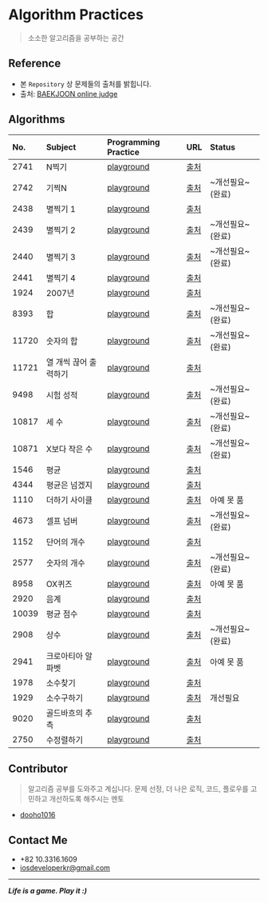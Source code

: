 # Algorithm Practices
> 소소한 알고리즘을 공부하는 공간

## Reference

* 본 `Repository` 상 문제들의 출처를 밝힙니다.
* 출처: [BAEKJOON online judge](https://www.acmicpc.net)


## Algorithms

|No.|Subject|Programming Practice|URL|Status|
|:---|:---|:---|:---|:---|
|2741|N찍기|[playground](https://github.com/fimuxd/AlgorithmPractices/blob/master/Algorithms/PrintN_%232741.playground/Contents.swift)|[출처](https://www.acmicpc.net/problem/2741)|
|2742|기찍N|[playground](https://github.com/fimuxd/AlgorithmPractices/blob/master/Algorithms/reversPrintN_%232742.playground/Contents.swift)|[출처](https://www.acmicpc.net/problem/2742)| ~개선필요~ (완료) |
|2438|별찍기 1|[playground](https://github.com/fimuxd/AlgorithmPractices/blob/master/Algorithms/PrintStars1_%232438.playground/Contents.swift)|[출처](https://www.acmicpc.net/problem/2438)|
|2439|별찍기 2|[playground](https://github.com/fimuxd/AlgorithmPractices/blob/master/Algorithms/PrintStars2_%232439.playground/Contents.swift)|[출처](https://www.acmicpc.net/problem/2439)| ~개선필요~ (완료) |
|2440|별찍기 3|[playground](https://github.com/fimuxd/AlgorithmPractices/blob/master/Algorithms/PrintStars3_%232440.playground/Contents.swift)|[출처](https://www.acmicpc.net/problem/2440)| ~개선필요~ (완료) |
|2441|별찍기 4|[playground](https://github.com/fimuxd/AlgorithmPractices/blob/master/Algorithms/PrintStars4_%232441.playground/Contents.swift) |[출처](https://www.acmicpc.net/problem/2441)|
|1924|2007년|[playground](https://github.com/fimuxd/AlgorithmPractices/blob/master/Algorithms/Year%202007_%231924.playground/Contents.swift) |[출처](https://www.acmicpc.net/problem/1924)|
|8393|합|[playground](https://github.com/fimuxd/AlgorithmPractices/blob/master/Algorithms/Sum_%238393.playground/Contents.swift) |[출처](https://www.acmicpc.net/problem/8393)| ~개선필요~ (완료) |
|11720|숫자의 합|[playground](https://github.com/fimuxd/AlgorithmPractices/blob/master/Algorithms/SumOfNumbers_%2311720.playground/Contents.swift) |[출처](https://www.acmicpc.net/problem/11720)| ~개선필요~ (완료) |
|11721|열 개씩 끊어 출력하기|[playground](https://github.com/fimuxd/AlgorithmPractices/blob/master/Algorithms/PrintStringPerTen_%2311721.playground/Contents.swift) |[출처](https://www.acmicpc.net/problem/11721)|
|9498|시험 성적|[playground](https://github.com/fimuxd/AlgorithmPractices/blob/master/Algorithms/ScoreOfQuiz_%239498.playground/Contents.swift) |[출처](https://www.acmicpc.net/problem/9498)| ~개선필요~ (완료) |
|10817|세 수|[playground](https://github.com/fimuxd/AlgorithmPractices/blob/master/Algorithms/ThreeNumbers_%2310817.playground/Contents.swift) |[출처](https://www.acmicpc.net/problem/10817)| ~개선필요~ (완료) |
|10871|X보다 작은 수|[playground](https://github.com/fimuxd/AlgorithmPractices/blob/master/Algorithms/SmallerThanX_%2310871.playground/Contents.swift) |[출처](https://www.acmicpc.net/problem/10871)| ~개선필요~ (완료) |
|1546|평균|[playground](https://github.com/fimuxd/AlgorithmPractices/blob/master/Algorithms/Average_%231546.playground/Contents.swift) |[출처](https://www.acmicpc.net/problem/1546)|
|4344|평균은 넘겠지|[playground](https://github.com/fimuxd/AlgorithmPractices/blob/master/Algorithms/SurelyMyScoreWillBeOverTheAverage_%234344.playground/Contents.swift) |[출처](https://www.acmicpc.net/problem/4344)|
|1110|더하기 사이클|[playground](https://github.com/fimuxd/AlgorithmPractices/blob/master/Algorithms/CycleOfSum_%231110.playground/Contents.swift) |[출처](https://www.acmicpc.net/problem/1110)| 아예 못 품 |
|4673|셀프 넘버|[playground](https://github.com/fimuxd/AlgorithmPractices/blob/master/Algorithms/SelfNumber_%234673.playground/Contents.swift) |[출처](https://www.acmicpc.net/problem/4673)| ~개선필요~ (완료) |
|1152|단어의 개수|[playground](https://github.com/fimuxd/AlgorithmPractices/blob/master/Algorithms/HowManyWords_%231152.playground/Contents.swift) |[출처](https://www.acmicpc.net/problem/1152)|
|2577|숫자의 개수|[playground](https://github.com/fimuxd/AlgorithmPractices/blob/master/Algorithms/HowManyNumbers_%232577.playground/Contents.swift) |[출처](https://www.acmicpc.net/problem/2577)| ~개선필요~ (완료) |
|8958|OX퀴즈|[playground](https://github.com/fimuxd/AlgorithmPractices/blob/master/Algorithms/OXQuiz_%238958.playground/Contents.swift) |[출처](https://www.acmicpc.net/problem/8958)| 아예 못 품 |
|2920|음계|[playground](https://github.com/fimuxd/AlgorithmPractices/blob/master/Algorithms/Melody_%232920.playground/Contents.swift) |[출처](https://www.acmicpc.net/problem/2920)|
|10039|평균 점수|[playground](https://github.com/fimuxd/AlgorithmPractices/blob/master/Algorithms/AverageScore_%2310039.playground/Contents.swift) |[출처](https://www.acmicpc.net/problem/10039)|
|2908|상수|[playground](https://github.com/fimuxd/AlgorithmPractices/blob/master/Algorithms/SangSoo_%232908.playground/Contents.swift) |[출처](https://www.acmicpc.net/problem/2908)| ~개선필요~ (완료) |
|2941|크로아티아 알파벳|[playground](https://github.com/fimuxd/AlgorithmPractices/blob/master/Algorithms/CroatiaAlpabet_%232941.playground/Contents.swift) |[출처](https://www.acmicpc.net/problem/2941)| 아예 못 품 |
|1978|소수찾기|[playground](https://github.com/fimuxd/AlgorithmPractices/blob/master/Algorithms/FindPrimeNumber_%231978.playground/Contents.swift)|[출처](https://www.acmicpc.net/problem/1978)|
|1929|소수구하기|[playground](https://github.com/fimuxd/AlgorithmPractices/blob/master/Algorithms/GetPrimeNumber_%231929.playground/Contents.swift) |[출처](https://www.acmicpc.net/problem/1929)| 개선필요 |
|9020|골드바흐의 추측|[playground](https://github.com/fimuxd/AlgorithmPractices/blob/master/Algorithms/PartitionOfGoldBach_%239020.playground/Contents.swift) |[출처](https://www.acmicpc.net/problem/9020)|
|2750|수정렬하기|[playground](https://github.com/fimuxd/AlgorithmPractices/blob/master/Algorithms/OrderNumbers_%232750.playground/Contents.swift) |[출처](https://www.acmicpc.net/problem/2750)|


## Contributor
> 알고리즘 공부를 도와주고 계십니다. 문제 선정, 더 나은 로직, 코드, 플로우를 고민하고 개선하도록 해주시는 멘토

* [dooho1016](https://github.com/dooho1016)


## Contact Me
* +82 10.3316.1609
* iosdeveloperkr@gmail.com

***
***Life is a game. Play it :)***



